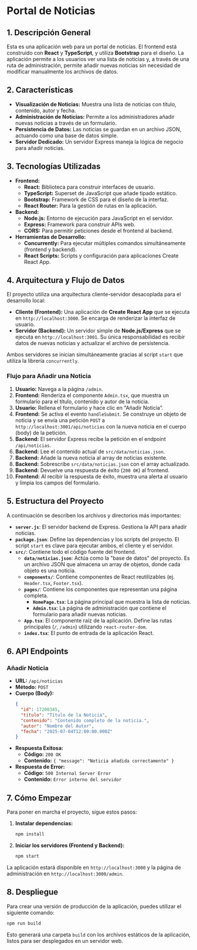 # Portal de Noticias

## 1. Descripción General

Esta es una aplicación web para un portal de noticias. El frontend está construido con **React** y **TypeScript**, y utiliza **Bootstrap** para el diseño. La aplicación permite a los usuarios ver una lista de noticias y, a través de una ruta de administración, permite añadir nuevas noticias sin necesidad de modificar manualmente los archivos de datos.

## 2. Características

*   **Visualización de Noticias:** Muestra una lista de noticias con título, contenido, autor y fecha.
*   **Administración de Noticias:** Permite a los administradores añadir nuevas noticias a través de un formulario.
*   **Persistencia de Datos:** Las noticias se guardan en un archivo JSON, actuando como una base de datos simple.
*   **Servidor Dedicado:** Un servidor Express maneja la lógica de negocio para añadir noticias.

## 3. Tecnologías Utilizadas

*   **Frontend:**
    *   **React:** Biblioteca para construir interfaces de usuario.
    *   **TypeScript:** Superset de JavaScript que añade tipado estático.
    *   **Bootstrap:** Framework de CSS para el diseño de la interfaz.
    *   **React Router:** Para la gestión de rutas en la aplicación.
*   **Backend:**
    *   **Node.js:** Entorno de ejecución para JavaScript en el servidor.
    *   **Express:** Framework para construir APIs web.
    *   **CORS:** Para permitir peticiones desde el frontend al backend.
*   **Herramientas de Desarrollo:**
    *   **Concurrently:** Para ejecutar múltiples comandos simultáneamente (frontend y backend).
    *   **React Scripts:** Scripts y configuración para aplicaciones Create React App.

## 4. Arquitectura y Flujo de Datos

El proyecto utiliza una arquitectura cliente-servidor desacoplada para el desarrollo local:

*   **Cliente (Frontend):** Una aplicación de **Create React App** que se ejecuta en `http://localhost:3000`. Se encarga de renderizar la interfaz de usuario.
*   **Servidor (Backend):** Un servidor simple de **Node.js/Express** que se ejecuta en `http://localhost:3001`. Su única responsabilidad es recibir datos de nuevas noticias y actualizar el archivo de persistencia.

Ambos servidores se inician simultáneamente gracias al script `start` que utiliza la librería `concurrently`.

### Flujo para Añadir una Noticia

1.  **Usuario:** Navega a la página `/admin`.
2.  **Frontend:** Renderiza el componente `Admin.tsx`, que muestra un formulario para el título, contenido y autor de la noticia.
3.  **Usuario:** Rellena el formulario y hace clic en "Añadir Noticia".
4.  **Frontend:** Se activa el evento `handleSubmit`. Se construye un objeto de noticia y se envía una petición `POST` a `http://localhost:3001/api/noticias` con la nueva noticia en el cuerpo (body) de la petición.
5.  **Backend:** El servidor Express recibe la petición en el endpoint `/api/noticias`.
6.  **Backend:** Lee el contenido actual de `src/data/noticias.json`.
7.  **Backend:** Añade la nueva noticia al array de noticias existente.
8.  **Backend:** Sobrescribe `src/data/noticias.json` con el array actualizado.
9.  **Backend:** Devuelve una respuesta de éxito (`200 OK`) al frontend.
10. **Frontend:** Al recibir la respuesta de éxito, muestra una alerta al usuario y limpia los campos del formulario.

## 5. Estructura del Proyecto

A continuación se describen los archivos y directorios más importantes:

*   **`server.js`**: El servidor backend de Express. Gestiona la API para añadir noticias.
*   **`package.json`**: Define las dependencias y los scripts del proyecto. El script `start` es clave para ejecutar ambos, el cliente y el servidor.
*   **`src/`**: Contiene todo el código fuente del frontend.
    *   **`data/noticias.json`**: Actúa como la "base de datos" del proyecto. Es un archivo JSON que almacena un array de objetos, donde cada objeto es una noticia.
    *   **`components/`**: Contiene componentes de React reutilizables (ej. `Header.tsx`, `Footer.tsx`).
    *   **`pages/`**: Contiene los componentes que representan una página completa.
        *   **`HomePage.tsx`**: La página principal que muestra la lista de noticias.
        *   **`Admin.tsx`**: La página de administración que contiene el formulario para añadir nuevas noticias.
    *   **`App.tsx`**: El componente raíz de la aplicación. Define las rutas principales (`/`, `/admin`) utilizando `react-router-dom`.
    *   **`index.tsx`**: El punto de entrada de la aplicación React.

## 6. API Endpoints

### Añadir Noticia

*   **URL:** `/api/noticias`
*   **Método:** `POST`
*   **Cuerpo (Body):**
    ```json
    {
      "id": 17200345,
      "titulo": "Título de la Noticia",
      "contenido": "Contenido completo de la noticia.",
      "autor": "Nombre del Autor",
      "fecha": "2025-07-04T12:00:00.000Z"
    }
    ```
*   **Respuesta Exitosa:**
    *   **Código:** `200 OK`
    *   **Contenido:** `{ "message": "Noticia añadida correctamente" }`
*   **Respuesta de Error:**
    *   **Código:** `500 Internal Server Error`
    *   **Contenido:** `Error interno del servidor`

## 7. Cómo Empezar

Para poner en marcha el proyecto, sigue estos pasos:

1.  **Instalar dependencias:**
    ```bash
    npm install
    ```
2.  **Iniciar los servidores (Frontend y Backend):**
    ```bash
    npm start
    ```
La aplicación estará disponible en `http://localhost:3000` y la página de administración en `http://localhost:3000/admin`.

## 8. Despliegue

Para crear una versión de producción de la aplicación, puedes utilizar el siguiente comando:

```bash
npm run build
```

Esto generará una carpeta `build` con los archivos estáticos de la aplicación, listos para ser desplegados en un servidor web.